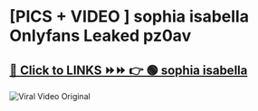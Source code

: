 
 # [PICS + VIDEO ] sophia isabella Onlyfans Leaked pz0av

## <h2><a href="https://clipsfans.com/sophia_isabella&ref=git">🔗 Click to LINKS ⏩⏩ 👉 🟢 sophia isabella </a></h2>

<a href="https://clipsfans.com/sophia_isabella&ref=git" rel="nofollow" data-target="animated-image.originalLink"><img src="https://i.ibb.co.com/xMMVF88/686577567.gif" alt="Viral Video Original" style="max-width: 100%; display: inline-block;" data-target="animated-image.originalImage"></a>

